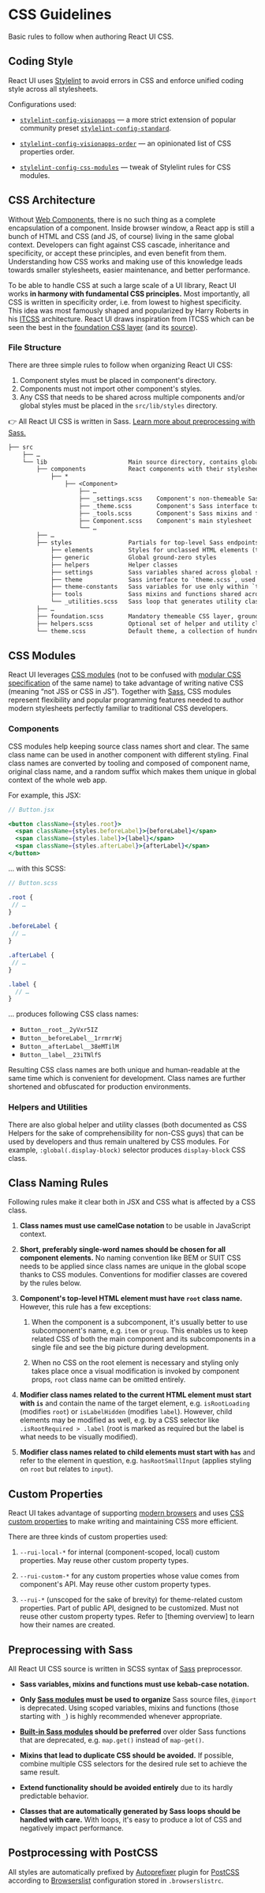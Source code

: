 # CSS Guidelines

Basic rules to follow when authoring React UI CSS.

## Coding Style

React UI uses [Stylelint] to avoid errors in CSS and enforce unified coding
style across all stylesheets.

Configurations used:

- [`stylelint-config-visionapps`][stylelint-config-visionapps] — a more strict
  extension of popular community preset
  [`stylelint-config-standard`][stylelint-config-standard].

- [`stylelint-config-visionapps-order`][stylelint-config-visionapps-order] —
  an opinionated list of CSS properties order.

- [`stylelint-config-css-modules`][stylelint-config-css-modules] — tweak of
  Stylelint rules for CSS modules.

## CSS Architecture

Without [Web Components], there is no such thing as a complete encapsulation of
a component. Inside browser window, a React app is still a bunch of HTML and CSS
(and JS, of course) living in the same global context. Developers can fight
against CSS cascade, inheritance and specificity, or accept these principles,
and even benefit from them. Understanding how CSS works and making use of this
knowledge leads towards smaller stylesheets, easier maintenance, and better
performance.

To be able to handle CSS at such a large scale of a UI library, React UI works
**in harmony with fundamental CSS principles.** Most importantly, all CSS is
written in specificity order, i.e. from lowest to highest specificity. This idea
was most famously shaped and popularized by Harry Roberts in his [ITCSS]
architecture. React UI draws inspiration from ITCSS which can be seen the best
in the [foundation CSS layer] (and its [source][foundation-css-source]).

### File Structure

There are three simple rules to follow when organizing React UI CSS:

1. Component styles must be placed in component's directory.
2. Components must not import other component's styles.
3. Any CSS that needs to be shared across multiple components and/or global
   styles must be placed in the `src/lib/styles` directory.

👉 All React UI CSS is written in Sass.
[Learn more about preprocessing with Sass.](#preprocessing-with-sass)

```txt
├── src
    ├── …
    └── lib                       Main source directory, contains global Sass endpoints
        ├── components            React components with their stylesheets
            ├── *
                ├── <Component>
                    ├── …
                    ├── _settings.scss    Component's non-themeable Sass variables
                    ├── _theme.scss       Component's Sass interface to its CSS custom properties in `theme.scss`
                    ├── _tools.scss       Component's Sass mixins and functions
                    ├── Component.scss    Component's main stylesheet
                    └── …
        ├── …
        ├── styles                Partials for top-level Sass endpoints and shared styles
            ├── elements          Styles for unclassed HTML elements (type selectors)
            ├── generic           Global ground-zero styles
            ├── helpers           Helper classes
            ├── settings          Sass variables shared across global styles and/or multiple components
            ├── theme             Sass interface to `theme.scss`, used in global styles or across multiple components
            ├── theme-constants   Sass variables for use only within `theme.scss`
            ├── tools             Sass mixins and functions shared across global styles and/or multiple components
            └── _utilities.scss   Sass loop that generates utility classes from `settings/_utilities.scss` config
        ├── …
        ├── foundation.scss       Mandatory themeable CSS layer, ground-zero for React components
        ├── helpers.scss          Optional set of helper and utility classes
        └── theme.scss            Default theme, a collection of hundreds of CSS custom properties
```

## CSS Modules

React UI leverages [CSS modules] (not to be confused with [modular CSS
specification] of the same name) to take advantage of writing native CSS
(meaning “not JSS or CSS in JS”). Together with
[Sass](#preprocessing-with-sass), CSS modules represent flexibility and popular
programming features needed to author modern stylesheets perfectly familiar to
traditional CSS developers.

### Components

CSS modules help keeping source class names short and clear. The same class name
can be used in another component with different styling. Final class names
are converted by tooling and composed of component name, original class name,
and a random suffix which makes them unique in global context of the whole web
app.

For example, this JSX:

```jsx
// Button.jsx

<button className={styles.root}>
  <span className={styles.beforeLabel}>{beforeLabel}</span>
  <span className={styles.label}>{label}</span>
  <span className={styles.afterLabel}>{afterLabel}</span>
</button>
```

… with this SCSS:

```scss
// Button.scss

.root {
 // …
}

.beforeLabel {
 // …
}

.afterLabel {
 // …
}

.label {
  // …
}
```

… produces following CSS class names:

- `Button__root__2yVxr5IZ`
- `Button__beforeLabel__1rrmrrWj`
- `Button__afterLabel__38eMTilM`
- `Button__label__23iTNlfS`

Resulting CSS class names are both unique and human-readable at the same time
which is convenient for development. Class names are further shortened and
obfuscated for production environments.

### Helpers and Utilities

There are also global helper and utility classes (both documented as CSS Helpers
for the sake of comprehensibility for non-CSS guys) that can be used by
developers and thus remain unaltered by CSS modules. For example,
`:global(.display-block)` selector produces `display-block` CSS class.

## Class Naming Rules

Following rules make it clear both in JSX and CSS what is affected by a CSS
class.

1. **Class names must use camelCase notation** to be usable in JavaScript
   context.

2. **Short, preferably single-word names should be chosen for all component
   elements.** No naming convention like BEM or SUIT CSS needs to be applied
   since class names are unique in the global scope thanks to CSS modules.
   Conventions for modifier classes are covered by the rules below.

3. **Component's top-level HTML element must have `root` class name.**
   However, this rule has a few exceptions:

   1. When the component is a subcomponent, it's usually better to use
      subcomponent's name, e.g. `item` or `group`. This enables us to keep
      related CSS of both the main component and its subcomponents in a single
      file and see the big picture during development.

   2. When no CSS on the root element is necessary and styling only takes place
      once a visual modification is invoked by component props, `root` class
      name can be omitted entirely.

4. **Modifier class names related to the current HTML element must start with
   `is`** and contain the name of the target element, e.g. `isRootLoading`
   (modifies `root`) or `isLabelHidden` (modifies `label`). However, child
   elements may be modified as well, e.g. by a CSS selector like
   `.isRootRequired > .label` (root is marked as required but the label is what
   needs to be visually modified).

5. **Modifier class names related to child elements must start with `has`**
    and refer to the element in question, e.g. `hasRootSmallInput` (applies
    styling on `root` but relates to `input`).

## Custom Properties

React UI takes advantage of supporting [modern browsers] and uses
[CSS custom properties] to make writing and maintaining CSS more efficient.

There are three kinds of custom properties used:

1. `--rui-local-*` for internal (component-scoped, local) custom properties.
   May reuse other custom property types.

2. `--rui-custom-*` for any custom properties whose value comes from component's
   API. May reuse other custom property types.

3. `--rui-*` (unscoped for the sake of brevity) for theme-related custom
   properties. Part of public API, designed to be customized. Must not reuse
   other custom property types. Refer to [theming overview] to learn how their
   names are created.

## Preprocessing with Sass

All React UI CSS source is written in SCSS syntax of [Sass] preprocessor.

- **Sass variables, mixins and functions must use kebab-case notation.**

- **Only [Sass modules] must be used to organize** Sass source files, `@import`
  is deprecated. Using scoped variables, mixins and functions (those starting
  with `_`) is highly recommended whenever appropriate.

- **[Built-in Sass modules] should be preferred** over older Sass functions that
  are deprecated, e.g. `map.get()` instead of `map-get()`.

- **Mixins that lead to duplicate CSS should be avoided.** If possible, combine
  multiple CSS selectors for the desired rule set to achieve the same result.

- **Extend functionality should be avoided entirely** due to its hardly
  predictable behavior.

- **Classes that are automatically generated by Sass loops should be handled
  with care.** With loops, it's easy to produce a lot of CSS and negatively
  impact performance.

## Postprocessing with PostCSS

All styles are automatically prefixed by [Autoprefixer] plugin for [PostCSS]
according to [Browserslist] configuration stored in `.browserslistrc`.

[Stylelint]: https://stylelint.io
[stylelint-config-visionapps]: https://github.com/visionappscz/stylelint-config-visionapps
[stylelint-config-standard]: https://github.com/stylelint/stylelint-config-standard
[stylelint-config-visionapps-order]: https://github.com/visionappscz/stylelint-config-visionapps-order
[stylelint-config-css-modules]: https://github.com/pascalduez/stylelint-config-css-modules
[Web Components]: https://developer.mozilla.org/en-US/docs/Web/Web_Components
[ITCSS]: https://www.xfive.co/blog/itcss-scalable-maintainable-css-architecture/
[foundation CSS layer]: /docs/getting-started/usage#foundation-css
[foundation-css-source]: https://github.com/react-ui-org/react-ui/blob/master/src/lib/foundation.scss
[CSS modules]: https://github.com/css-modules/css-modules
[modular CSS specification]: https://developer.mozilla.org/en-US/docs/Learn/CSS/First_steps/What_is_CSS#css_modules
[modern browsers]: /docs/getting-started/browsers-and-devices
[CSS custom properties]: https://developer.mozilla.org/en-US/docs/Web/CSS/Using_CSS_custom_properties
[theming-overview]: /customize/theming/overview
[Sass]: https://sass-lang.com
[Sass modules]: https://sass-lang.com/blog/the-module-system-is-launched
[Built-in Sass modules]: https://sass-lang.com/documentation/modules
[Autoprefixer]: https://autoprefixer.github.io
[PostCSS]: https://postcss.org
[Browserslist]: https://github.com/browserslist/browserslist
